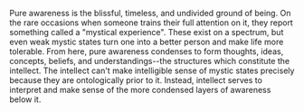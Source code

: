Pure awareness is the blissful, timeless, and undivided ground of being. On the rare occasions when someone trains their full attention on it, they report something called a "mystical experience". These exist on a spectrum, but even weak mystic states turn one into a better person and make life more tolerable. From here, pure awareness condenses to form thoughts, ideas, concepts, beliefs, and understandings--the structures which constitute the intellect. The intellect can't make intelligible sense of mystic states precisely because they are ontologically prior to it. Instead, intellect serves to interpret and make sense of the more condensed layers of awareness below it.
